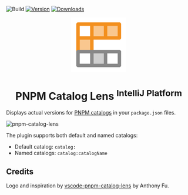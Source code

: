 ![Build](https://github.com/skoch13/pnpm-catalog-lens/workflows/Build/badge.svg)
[![Version](https://img.shields.io/jetbrains/plugin/v/MARKETPLACE_ID.svg)](https://plugins.jetbrains.com/plugin/MARKETPLACE_ID)
[![Downloads](https://img.shields.io/jetbrains/plugin/d/MARKETPLACE_ID.svg)](https://plugins.jetbrains.com/plugin/MARKETPLACE_ID)

<p align="center">
  <img src="./res/logo.png" height="150" alt="pnpm-lens-logo">
</p>
<h1 align="center">PNPM Catalog Lens <sup>IntelliJ Platform</sup></h1>

<!-- Plugin description -->
Displays actual versions for [PNPM catalogs](https://pnpm.io/catalogs) in your `package.json` files.
<!-- Plugin description end -->

![pnpm-catalog-lens](https://github.com/user-attachments/assets/cdc82e61-5c36-42ac-b5e6-40a92c001a97)


The plugin supports both default and named catalogs:

- Default catalog: `catalog:`
- Named catalogs: `catalog:catalogName`

## Credits

Logo and inspiration by [vscode-pnpm-catalog-lens](https://github.com/antfu/vscode-pnpm-catalog-lens) by Anthony Fu.  
